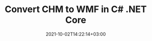 ---
############################# Static ############################
layout: "autogen-gist"
date: 2021-10-02T14:22:14+03:00
draft: false
path: "total/net/conversion/chm-to-wmf/"
other_out_formats: "PDF Word Excel Image DOC DOCM DOCX DOT DOTM DOTX RTF TXT RTF HTML HTM MHT MHTML XLS XLSX XLSM XLSB XLT XLTX XLTM TSV CSV XLAM FODS DIF SXC PPT PPTX PPTM PPS PPSX PPSM POT POTX POTM ODT OTT OTP ODP ODS PSD PSB SVG SVGZ XPS TEX BMP PNG GIF JPEG JPG TIFF WEBP JP2 ICO DCM WMF EMZ WMZ TGA MD EPUB FODP DICOM"
ad_headline: "Convert CHM to WMF | .NET"
ad_description: "Most Accurate CHM to WMF document Conversion solution for your .NET applications."

############################# Head ############################
head_title: "CHM -to-WMF.NET - Convert CHM to WMF in C# .NET"
head_description: "C# .NET CHM to WMF conversion API. Convert CHM to PDF, Word, Excel, PowerPoint, images and 100+ other file formats in .NET (C#, VB.NET, ASP.NET & .NET Core) applications."

############################# Header ############################
title: "Convert CHM to WMF in C# .NET Core"
description: "C# .NET documents & images conversion API to convert CHM to WMF in C# .NET applications. Work with advance document conversion features to customize the appearance of the converted document. Easily convert all popular web file formats to and from Word documents, Excel worksheets, PowerPoint presentations, PDF, Photoshop, eBook and images. Programmatically convert the complete document or choose some specific pages of the source document file based on the selective page numbers or page ranges and easily convert to a wide range of supported document formats."

############################# SubMenu ############################
submenu:
    enable: false

############################# Content ############################
content:
    enable: true
    block:
    - title_left: "Convert CHM to WMF in C# .NET"
      content_left: |
          Follow these simple steps for CHM to WMF conversion in .NET. View the converted WMF document as it is or render and display it as HTML, PDF or an image without using any external software.

          -   Create **Converter** object to convert CHM document
          -   Set the convert options for WMF format
          -   Call **Convert** method of **Converter** class instance for conversion to WMF
          -   Set options for **PDF** (PdfViewOptions), **JPG** (JpgViewOptions), **PNG** (PngViewOptions) or **HTML** (HtmlViewOptions) viewer
          -   Create **Viewer** object to view converted WMF as HTML, PDF or image
          
      title_right: "Downloads & Installation Instructions"
      content_right: |
          You require `GroupDocs.Conversion` & `GroupDocs.Viewer` namespaces to convert between a wide range of popular document types such as PDF, Microsoft Word, Excel, PowerPoint, Project, Outlook, HTML, diagrams and image file formats. Explore other [.NET APIs for Office documents](https://products.conholdate.com/total/net/) as offered by Conholdate.Total.
          
          Get the respective assembly files from the [downloads](https://downloads.conholdate.com/total/net) or fetch the whole package from [Nuget](https://www.nuget.org/packages/Conholdate.Total/) to add 'Conholdate.Total` directly in your workspace.
          
      gisthash: "c93008180c287d2c0e630c3a87099946"
      gistfile: "html-to-word-docx-conversion.cs"

    - title_left: "Convert HTML to PDF in C# .NET"
      content_left: |
          Accurately convert your web HTML5 document to PDF file within any type of .NET (C#, ASP.NET, VB.NET and .NET Core) applications in three simple lines of code.

          Converting to HTML files is also supported using advanced options such as fixed layout to accurately position HTML elements and managing the zoom level of the converted document in percentage.

          -   Load the source **HTML** file
          -   Set the convert options for **PDF** format
          -   Convert **HTML** to **PDF** format
        
      title_right: "Source Document Information Extraction"
      content_right: |
          The documents information extraction feature not only allows getting the basic information about the source document file but it also supports extracting some valuable file-format specific information such as project start and end dates of a Microsoft Project file, any printing restrictions on a PDF document, list of folders enclosed in an Outlook data file etc. 

          Convert popular document file formats on different operating systems such as Windows, Linux or macOS while using platforms such as Windows Azure, Mono and Xamarin.
          
      gisthash: "4f311c07ae9ee691b8afb7960aa6c806"
      gistfile: "html-to-pdf-conversion.cs"

    - title_left: "Convert JSON File to Excel in C# .NET"
      content_left: |
          Converting a JSON file to Excel in .NET is now easier with Conholdate.Total for .NET APIs. Use JSON file as a data source and precisely convert it to an Excel spreadsheet file format by adding a few lines of C #code without using any external software.

          -   Create **Converter** object to convert JSON file
          -   Instantiate **SpreadsheetConvertOptions** class
          -   Call **Convert** method of **Converter** class instance for conversion to XLSX
          
      title_right: "Load & Convert Remotely Located Documents"
      content_right: |
          Using Conholdate.Total for .NET – developers can load and convert documents from various remote locations and cloud document storage resources such as Amazon S3, Microsoft Azure Blob, FTP, local disk, stream or a simple URL. You just have to specify the method to obtain remotely located document stream and then pass it on to the Converter class as a constructor.
          
          Conholdate.Total for .NET APIs are native to Windows Forms, ASP.NET, WPF, WCF or any type of application based on .NET Framework 2.0 or later.
          
      gisthash: "7864dd1c0c16ca647722d18664d5c84a"
      gistfile: "json-to-excel-spreadsheet-conversion.cs"

############################# About Formats ############################
about_formats:
    enable: false
############################# More Formats ############################
more_formats:
    enable: true
    auto: false
    other_out_formats: PDF Word Excel Image DOC DOCM DOCX DOT DOTM DOTX RTF TXT RTF HTML HTM MHT MHTML XLS XLSX XLSM XLSB XLT XLTX XLTM TSV CSV XLAM FODS DIF SXC PPT PPTX PPTM PPS PPSX PPSM POT POTX POTM ODT OTT OTP ODP ODS PSD PSB SVG SVGZ XPS TEX BMP PNG GIF JPEG JPG TIFF WEBP JP2 ICO DCM WMF EMZ WMZ TGA MD EPUB FODP DICOM
############################# Back to top ###############################
back_to_top:
  enable: true
---